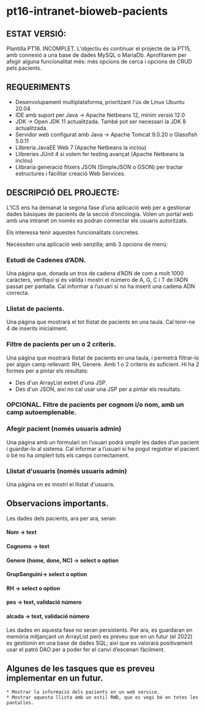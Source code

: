 # pt16-intranet-bioweb-pacients

## ESTAT VERSIÓ: 
Plantilla PT16. INCOMPLET.
L'objectiu és continuar el projecte de la PT15, amb connexió a una base de dades MySQL o MariaDb. 
Aprofitarem per afegir alguna funcionalitat més: més opcions de cerca i opcions de CRUD pels pacients. 

## REQUERIMENTS
* Desenvolupament multiplataforma, prioritzant l'ús de Linux Ubuntu 20.04
* IDE amb suport per Java → Apache Netbeans 12, mínim versió 12.0
* JDK → Open JDK 11 actualitzada. També pot ser necessari la JDK 8 actualitzada.
* Servidor web configurat amb Java → Apache Tomcat 9.0.20 o Glassfish 5.0.11
* Llibreria JavaEE Web 7 (Apache Netbeans la inclou)
* Llibreries JUnit 4 si volem fer testing avançat (Apache Netbeans la inclou)
* Llibraria generació fitxers JSON (SimpleJSON o GSON) per tractar estructures i facilitar creació Web Services.

## DESCRIPCIÓ DEL PROJECTE:

L’ICS ens ha demanat la segona fase d’una aplicació web per a gestionar dades bàsiques de pacients de la secció d’oncologia. 
Volen un portal web amb una intranet on només es podran connectar els usuaris autoritzats. 

Els interessa tenir aquestes funcionalitats concretes. 

Necessiten una aplicació web senzilla; amb 3 opcions de menú:

### Estudi de Cadenes d’ADN.
Una pàgina que, donada un tros de cadena d’ADN de com a molt 1000 caràcters, verifiqui si és vàlida i mostri el número de A, G, C i T de l’ADN passat per pantalla. 
Cal informar a l’usuari si no ha inserit una cadena ADN correcta.

### Llistat de pacients.
Una pàgina que mostrarà el tot llistat de pacients en una taula. Cal tenir-ne 4 de inserits inicialment. 

### Filtre de pacients per un o 2 criteris.
Una pàgina que mostrarà llistat de pacients en una taula, i permetrà filtrar-lo per algún camp rellevant: RH, Gènere.
Amb 1 o 2 criteris és suficient.
Hi ha 2 formes per a pintar els resultats:
* Des d'un ArrayList<Patient> extret d'una JSP.
* Des d'un JSON, així no cal usar una JSP per a pintar els resultats.
    
### OPCIONAL. Filtre de pacients per cognom i/o nom, amb un camp autoemplenable.

### Afegir pacient (només usuaris admin)
Una pàgina amb un formulari on l’usuari podrà omplir les dades d’un pacient i guardar-lo al sistema. 
Cal informar a l’usuari si ha pogut registrar el pacient o bé no ha omplert tots els camps correctament. 

### Llistat d'usuaris (només usuaris admin)
Una pàgina on es mostri el llistat d'usuaris. 


## Observacions importants.

Les dades dels pacients, ara per ara, seran:

#### Nom → text
#### Cognoms → text 
#### Genere (home, done, NC) → select o option
#### GrupSanguini→ select o option
#### RH → select o option
#### pes → text, validació número
#### alcada → text, validació número

Les dades en aquesta fase no seran persistents.
Per ara, es guardaran en memòria mitjançant un ArrayList però es preveu que en un futur (el 2022) es gestionin en una base de dades SQL; així que es valorarà positivament usar el patró DAO per a poder fer el canvi d’escenari fàcilment.

## Algunes de les tasques que es preveu implementar en un futur.
    * Mostrar la informació dels pacients en un web service.
    * Mostrar aquesta llista amb un estil RWD, que es vegi bé en totes les pantalles. 
